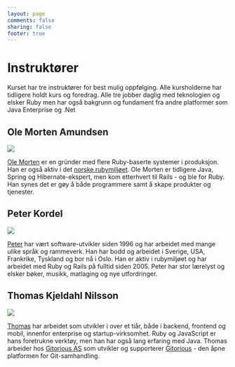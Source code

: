 ```yaml
---
layout: page
comments: false
sharing: false
footer: true
---
```


<h1>Instruktører</h1>

<p>Kurset har tre instruktører for best mulig oppfølging. Alle
kursholderne har tidligere holdt kurs og foredrag. Alle tre jobber
daglig med teknologien og elsker Ruby men har også bakgrunn og
fundament fra andre platformer som Java Enterprise og .Net</p>


<h2>Ole Morten Amundsen</h2>

<div class="instructor-profile"> <img
src="http://a0.twimg.com/profile_images/1702520438/oma_reasonably_small.jpg"/>
<p><a href="https://twitter.com/ole_morten">Ole Morten</a> er
en gründer med flere Ruby-baserte systemer i produksjon. Han er også
aktiv i det <a href="http://irb.no">norske rubymiljøet</a>. Ole Morten
er tidligere Java, Spring og Hibernate-ekspert, men kom etterhvert til
Rails - og ble for Ruby. Han synes det er gøy å både programmere samt
å skape produkter og tjenester.</p> </div>


<h2>Peter Kordel</h2>

<div class="instructor-profile"> <img
src="https://twimg0-a.akamaihd.net/profile_images/1706084320/peter_reasonably_small.jpg"/>
<p><a href="https://twitter.com/pkordel">Peter</a> har vært
software-utvikler siden 1996 og har arbeidet med mange ulike språk og
rammeverk. Han har bodd og arbeidet i Sverige, USA, Frankrike,
Tyskland og bor nå i Oslo. Han er aktiv i rubymiljøet og har arbeidet
med Ruby og Rails på fulltid siden 2005. Peter har stor lærelyst og
elsker bøker, musikk, matlaging og nye utfordringer.</p> </div>



<h2>Thomas Kjeldahl Nilsson</h2>

<div class="instructor-profile"> <img
src="https://si0.twimg.com/profile_images/270933405/colorPortrait_reasonably_small.jpg"/>
<p><a href="https://twitter.com/thomanil">Thomas</a> har arbeidet som
utvikler i over et tiår, både i backend, frontend og mobil, innenfor
enterprise og startup-virksomhet. Ruby og JavaScript er hans
foretrukne verktøy, men han har også lang erfaring med Java. Thomas
arbeider hos <a href="http://gitorious.com/">Gitorious AS</a> som
utvikler og supporterer <a
href="http://gitorious.org/about">Gitorious</a> - den åpne platformen
for Git-samhandling.</p> </div>


